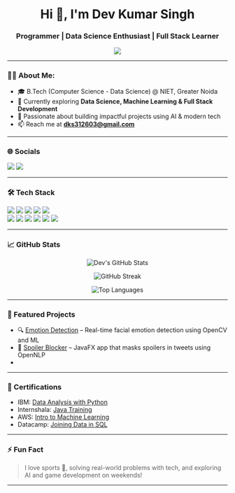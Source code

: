<h1 align="center">Hi 👋, I'm Dev Kumar Singh</h1>
<h3 align="center">Programmer | Data Science Enthusiast | Full Stack Learner</h3>

<p align="center">
  <img src="https://readme-typing-svg.herokuapp.com/?lines=Final+year+B.Tech+Student;Data+Science+Specialization;Tech+Explorer+🚀;Always+learning+new+things&center=true&width=500&height=45">
</p>

---

### 🧑‍💻 About Me:
- 🎓 B.Tech (Computer Science - Data Science) @ NIET, Greater Noida  
- 🌱 Currently exploring **Data Science, Machine Learning & Full Stack Development**  
- 🧠 Passionate about building impactful projects using AI & modern tech  
- 📫 Reach me at **dks312603@gmail.com**  

---

### 🌐 Socials

<p align="left">
  <a href="https://www.linkedin.com/in/dev-kumar-singh/" target="_blank"><img src="https://img.shields.io/badge/LinkedIn-blue?logo=linkedin&style=for-the-badge" /></a>
  <a href="https://github.com/DevKumarSingh262" target="_blank"><img src="https://img.shields.io/badge/GitHub-black?logo=github&style=for-the-badge" /></a>
</p>

---

### 🛠️ Tech Stack

<p align="left">
  <img src="https://img.shields.io/badge/Java-007396?style=for-the-badge&logo=java&logoColor=white" />
  <img src="https://img.shields.io/badge/Python-3776AB?style=for-the-badge&logo=python&logoColor=white" />
  <img src="https://img.shields.io/badge/SQL-4479A1?style=for-the-badge&logo=mysql&logoColor=white" />
  <img src="https://img.shields.io/badge/HTML5-e34c26?style=for-the-badge&logo=html5&logoColor=white" />
  <img src="https://img.shields.io/badge/CSS3-1572B6?style=for-the-badge&logo=css3&logoColor=white" />
  <br/>
  <img src="https://img.shields.io/badge/JavaFX-blueviolet?style=for-the-badge" />
  <img src="https://img.shields.io/badge/OpenCV-5C3EE8?style=for-the-badge&logo=opencv&logoColor=white" />
  <img src="https://img.shields.io/badge/TensorFlow-FF6F00?style=for-the-badge&logo=tensorflow&logoColor=white" />
  <img src="https://img.shields.io/badge/Apache%20OpenNLP-lightgrey?style=for-the-badge" />
  <img src="https://img.shields.io/badge/Twitter%20API-1DA1F2?style=for-the-badge&logo=twitter&logoColor=white" />
  <img src="https://img.shields.io/badge/Power%20BI-F2C811?style=for-the-badge&logo=powerbi&logoColor=black" />
</p>

---

### 📈 GitHub Stats

<p align="center">
  <img src="https://github-readme-stats.vercel.app/api?username=DevKumarSingh262&show_icons=true&theme=radical" alt="Dev's GitHub Stats" />
</p>

<p align="center">
  <img src="https://github-readme-streak-stats.herokuapp.com?user=DevKumarSingh262&theme=radical" alt="GitHub Streak" />
</p>

<p align="center">
  <img src="https://github-readme-stats.vercel.app/api/top-langs/?username=DevKumarSingh262&layout=compact&theme=radical" alt="Top Languages" />
</p>

---

### 📌 Featured Projects

- 🔍 [Emotion Detection](https://github.com/DevKumarSingh262/Emotion-Detection-CNN) – Real-time facial emotion detection using OpenCV and ML  
- 🚫 [Spoiler Blocker](https://github.com/DevKumarSingh262/Spoiler_Blocker) – JavaFX app that masks spoilers in tweets using OpenNLP
-   

---

### 🏅 Certifications

- IBM: [Data Analysis with Python](https://drive.google.com/file/d/1Wy7xIK6fhwSCQKmVo-fhjj9scxtyap1-/view?usp=drive_link)  
- Internshala: [Java Training](https://drive.google.com/file/d/1E9nlmLNh05P7DCGNsMVgH9dlFekkkV3t/view?usp=drive_link)  
- AWS: [Intro to Machine Learning](https://drive.google.com/file/d/1XD6BJgpH62CyUVeW6nCqszPNDNZXDFtW/view?usp=drive_link)  
- Datacamp: [Joining Data in SQL](https://drive.google.com/file/d/19YjDXEI8DqnpnhHfiE6Q8rbpYgyXAhtQ/view?usp=sharing)

---

### ⚡ Fun Fact

> I love sports 🏀, solving real-world problems with tech, and exploring AI and game development on weekends!

---

